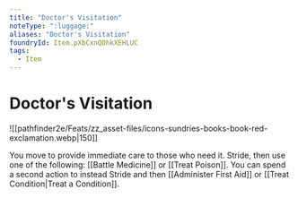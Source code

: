 ```yaml
---
title: "Doctor's Visitation"
noteType: ":luggage:"
aliases: "Doctor's Visitation"
foundryId: Item.pXbCxnQDhkXEHLUC
tags:
  - Item
---
```


# Doctor's Visitation
![[pathfinder2e/Feats/zz_asset-files/icons-sundries-books-book-red-exclamation.webp|150]]

You move to provide immediate care to those who need it. Stride, then use one of the following: [[Battle Medicine]] or [[Treat Poison]]. You can spend a second action to instead Stride and then [[Administer First Aid]] or [[Treat Condition|Treat a Condition]].
